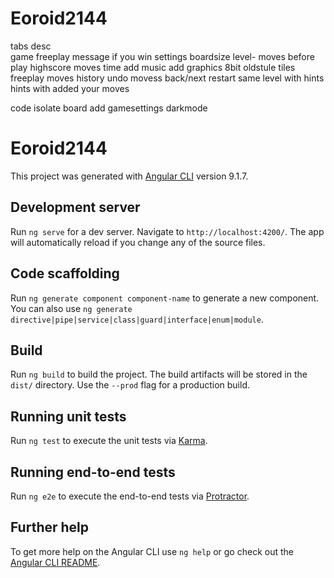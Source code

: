 # Eoroid2144

tabs
  desc  
  game
    freeplay
    message if you win
    settings boardsize
      level- moves before play
    highscore
      moves
      time
  add music
  add graphics 8bit oldstule tiles
  freeplay
  moves history
    undo movess back/next
    restart same level with hints
    hints with added your moves


code
  isolate board
  add gamesettings
  darkmode










# Eoroid2144

This project was generated with [Angular CLI](https://github.com/angular/angular-cli) version 9.1.7.

## Development server

Run `ng serve` for a dev server. Navigate to `http://localhost:4200/`. The app will automatically reload if you change any of the source files.

## Code scaffolding

Run `ng generate component component-name` to generate a new component. You can also use `ng generate directive|pipe|service|class|guard|interface|enum|module`.

## Build

Run `ng build` to build the project. The build artifacts will be stored in the `dist/` directory. Use the `--prod` flag for a production build.

## Running unit tests

Run `ng test` to execute the unit tests via [Karma](https://karma-runner.github.io).

## Running end-to-end tests

Run `ng e2e` to execute the end-to-end tests via [Protractor](http://www.protractortest.org/).

## Further help

To get more help on the Angular CLI use `ng help` or go check out the [Angular CLI README](https://github.com/angular/angular-cli/blob/master/README.md).
